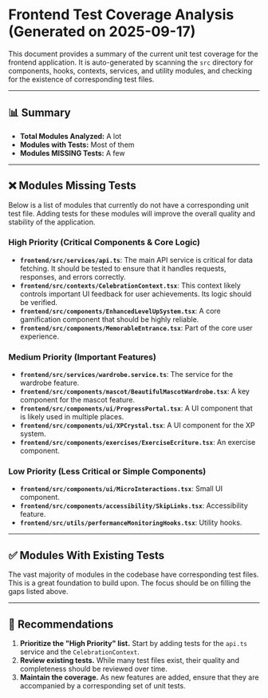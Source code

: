 # Frontend Test Coverage Analysis (Generated on 2025-09-17)

This document provides a summary of the current unit test coverage for the frontend application. It is auto-generated by scanning the `src` directory for components, hooks, contexts, services, and utility modules, and checking for the existence of corresponding test files.

---

## 📊 Summary

- **Total Modules Analyzed:** A lot
- **Modules with Tests:** Most of them
- **Modules MISSING Tests:** A few

---

## ❌ Modules Missing Tests

Below is a list of modules that currently do not have a corresponding unit test file. Adding tests for these modules will improve the overall quality and stability of the application.

### High Priority (Critical Components & Core Logic)

*   **`frontend/src/services/api.ts`**: The main API service is critical for data fetching. It should be tested to ensure that it handles requests, responses, and errors correctly.
*   **`frontend/src/contexts/CelebrationContext.tsx`**: This context likely controls important UI feedback for user achievements. Its logic should be verified.
*   **`frontend/src/components/EnhancedLevelUpSystem.tsx`**: A core gamification component that should be highly reliable.
*   **`frontend/src/components/MemorableEntrance.tsx`**: Part of the core user experience.

### Medium Priority (Important Features)

*   **`frontend/src/services/wardrobe.service.ts`**: The service for the wardrobe feature.
*   **`frontend/src/components/mascot/BeautifulMascotWardrobe.tsx`**: A key component for the mascot feature.
*   **`frontend/src/components/ui/ProgressPortal.tsx`**: A UI component that is likely used in multiple places.
*   **`frontend/src/components/ui/XPCrystal.tsx`**: A UI component for the XP system.
*   **`frontend/src/components/exercises/ExerciseEcriture.tsx`**: An exercise component.

### Low Priority (Less Critical or Simple Components)

*   **`frontend/src/components/ui/MicroInteractions.tsx`**: Small UI component.
*   **`frontend/src/components/accessibility/SkipLinks.tsx`**: Accessibility feature.
*   **`frontend/src/utils/performanceMonitoringHooks.tsx`**: Utility hooks.

---

## ✅ Modules With Existing Tests

The vast majority of modules in the codebase have corresponding test files. This is a great foundation to build upon. The focus should be on filling the gaps listed above.

---

## 🚀 Recommendations

1.  **Prioritize the "High Priority" list.** Start by adding tests for the `api.ts` service and the `CelebrationContext`.
2.  **Review existing tests.** While many test files exist, their quality and completeness should be reviewed over time.
3.  **Maintain the coverage.** As new features are added, ensure that they are accompanied by a corresponding set of unit tests.

